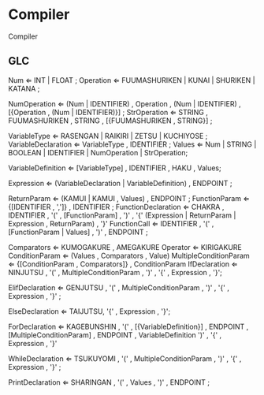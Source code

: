 # Compiler
Compiler 

## GLC

Num ⇐ INT | FLOAT ;
Operation ⇐ FUUMASHURIKEN | KUNAI | SHURIKEN | KATANA ;

NumOperation ⇐ (Num | IDENTIFIER) , Operation , (Num | IDENTIFIER) , [{Operation , (Num | IDENTIFIER)}] ; 
StrOperation ⇐ STRING , FUUMASHURIKEN , STRING , [{FUUMASHURIKEN , STRING}] ;

VariableType ⇐ RASENGAN | RAIKIRI | ZETSU | KUCHIYOSE ;
VariableDeclaration ⇐ VariableType , IDENTIFIER ;
Values ⇐ Num | STRING | BOOLEAN | IDENTIFIER | NumOperation | StrOperation;

VariableDefinition ⇐ [VariableType] , IDENTIFIER , HAKU , Values;

Expression ⇐ (VariableDeclaration | VariableDefinition) , ENDPOINT ;

ReturnParam ⇐ (KAMUI | KAMUI , Values) , ENDPOINT ;
FunctionParam ⇐ {[IDENTIFIER , ',']} , IDENTIFIER ;
FunctionDeclaration ⇐ CHAKRA , IDENTIFIER , '(' , [FunctionParam] , ')' , '{' (Expression | ReturnParam | Expression , ReturnParam) , '}'
FunctionCall ⇐ IDENTIFIER , '(' , [FunctionParam | Values] , ')' , ENDPOINT ;

Comparators ⇐ KUMOGAKURE , AMEGAKURE
Operator ⇐ KIRIGAKURE
ConditionParam ⇐ (Values , Comparators , Value)
MultipleConditionParam ⇐  {[ConditionParam , Comparators]} , ConditionParam
IfDeclaration ⇐ NINJUTSU , '(' , MultipleConditionParam , ')' , '{' , Expression , '}';

ElifDeclaration ⇐ GENJUTSU , '(' , MultipleConditionParam , ')' , '{' , Expression , '}' ;

ElseDeclaration ⇐ TAIJUTSU, '{' , Expression , '}';

ForDeclaration ⇐ KAGEBUNSHIN , '(' , [{VariableDefinition}] , ENDPOINT , [MultipleConditionParam] , ENDPOINT , VariableDefinition ')' , '{' , Expression , '}'

WhileDeclaration ⇐ TSUKUYOMI , '(' , MultipleConditionParam , ')' , '{' , Expression , '}' ;

PrintDeclaration ⇐ SHARINGAN , '(' , Values , ')' , ENDPOINT ;